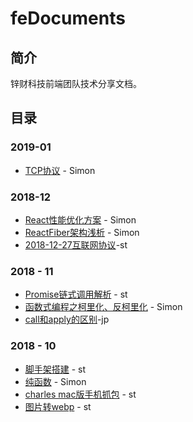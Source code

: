 # feDocuments
## 简介 ##

锌财科技前端团队技术分享文档。



## 目录 ##

### 2019-01 ###

- [TCP协议](./2019-01-04TCP协议.md) - Simon



### 2018-12 ###

- [React性能优化方案](./2018-12-06React性能优化方案.md) - Simon
- [ReactFiber架构浅析](./2018-12-06ReactFiber架构浅析.md) - Simon
- [2018-12-27互联网协议](./2018-12-27互联网协议.md)-st



### 2018 - 11 ###

- [Promise链式调用解析](./2018-11-13Promise链式调用解析.md)  - st
- [函数式编程之柯里化、反柯里化](./2018-11函数式编程之柯里化.md) - Simon
- [call和apply的区别](./2018-11-23call和apply的区别.md)-jp





### 2018 - 10 ###

- [脚手架搭建](./2018-10脚手架搭建.md) - st
- [纯函数](./2018-10纯函数.md)  - Simon
- [charles mac版手机抓包](./2018-10charles手机抓包.md)  - st
- [图片转webp](./2018-10图片转webp.md)  - st
